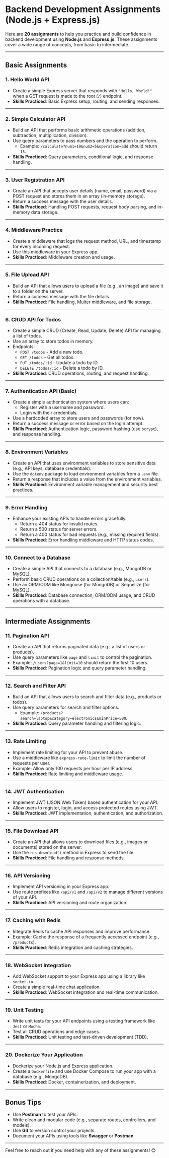 # Backend Development Assignments (Node.js + Express.js)

Here are **20 assignments** to help you practice and build confidence in backend development using **Node.js** and **Express.js**. These assignments cover a wide range of concepts, from basic to intermediate.

---

## **Basic Assignments**

### **1. Hello World API**
- Create a simple Express server that responds with `"Hello, World!"` when a GET request is made to the root (`/`) endpoint.
- **Skills Practiced**: Basic Express setup, routing, and sending responses.

---

### **2. Simple Calculator API**
- Build an API that performs basic arithmetic operations (addition, subtraction, multiplication, division).
- Use query parameters to pass numbers and the operation to perform.
  - Example: `/calculate?num1=10&num2=5&operation=add` should return `15`.
- **Skills Practiced**: Query parameters, conditional logic, and response handling.

---

### **3. User Registration API**
- Create an API that accepts user details (name, email, password) via a POST request and stores them in an array (in-memory storage).
- Return a success message with the user details.
- **Skills Practiced**: Handling POST requests, request body parsing, and in-memory data storage.

---

### **4. Middleware Practice**
- Create a middleware that logs the request method, URL, and timestamp for every incoming request.
- Use this middleware in your Express app.
- **Skills Practiced**: Middleware creation and usage.

---

### **5. File Upload API**
- Build an API that allows users to upload a file (e.g., an image) and save it to a folder on the server.
- Return a success message with the file details.
- **Skills Practiced**: File handling, Multer middleware, and file storage.

---

### **6. CRUD API for Todos**
- Create a simple CRUD (Create, Read, Update, Delete) API for managing a list of todos.
- Use an array to store todos in memory.
- Endpoints:
  - `POST /todos` - Add a new todo.
  - `GET /todos` - Get all todos.
  - `PUT /todos/:id` - Update a todo by ID.
  - `DELETE /todos/:id` - Delete a todo by ID.
- **Skills Practiced**: CRUD operations, routing, and request handling.

---

### **7. Authentication API (Basic)**
- Create a simple authentication system where users can:
  - Register with a username and password.
  - Login with their credentials.
- Use a hardcoded array to store users and passwords (for now).
- Return a success message or error based on the login attempt.
- **Skills Practiced**: Authentication logic, password hashing (use `bcrypt`), and response handling.

---

### **8. Environment Variables**
- Create an API that uses environment variables to store sensitive data (e.g., API keys, database credentials).
- Use the `dotenv` package to load environment variables from a `.env` file.
- Return a response that includes a value from the environment variables.
- **Skills Practiced**: Environment variable management and security best practices.

---

### **9. Error Handling**
- Enhance your existing APIs to handle errors gracefully.
  - Return a 404 status for invalid routes.
  - Return a 500 status for server errors.
  - Return a 400 status for bad requests (e.g., missing required fields).
- **Skills Practiced**: Error handling middleware and HTTP status codes.

---

### **10. Connect to a Database**
- Create a simple API that connects to a database (e.g., MongoDB or MySQL).
- Perform basic CRUD operations on a collection/table (e.g., `users`).
- Use an ORM/ODM like Mongoose (for MongoDB) or Sequelize (for MySQL).
- **Skills Practiced**: Database connection, ORM/ODM usage, and CRUD operations with a database.

---

## **Intermediate Assignments**

### **11. Pagination API**
- Create an API that returns paginated data (e.g., a list of users or products).
- Use query parameters like `page` and `limit` to control the pagination.
- Example: `/users?page=1&limit=10` should return the first 10 users.
- **Skills Practiced**: Pagination logic and query parameter handling.

---

### **12. Search and Filter API**
- Build an API that allows users to search and filter data (e.g., products or todos).
- Use query parameters for search and filter options.
  - Example: `/products?search=laptop&category=electronics&minPrice=500`.
- **Skills Practiced**: Query parameter handling and filtering logic.

---

### **13. Rate Limiting**
- Implement rate limiting for your API to prevent abuse.
- Use a middleware like `express-rate-limit` to limit the number of requests per user.
- Example: Allow only 100 requests per hour per IP address.
- **Skills Practiced**: Rate limiting and middleware usage.

---

### **14. JWT Authentication**
- Implement JWT (JSON Web Token) based authentication for your API.
- Allow users to register, login, and access protected routes using JWT.
- **Skills Practiced**: JWT implementation, authentication, and authorization.

---

### **15. File Download API**
- Create an API that allows users to download files (e.g., images or documents) stored on the server.
- Use the `res.download()` method in Express to send the file.
- **Skills Practiced**: File handling and response methods.

---

### **16. API Versioning**
- Implement API versioning in your Express app.
- Use route prefixes like `/api/v1` and `/api/v2` to manage different versions of your API.
- **Skills Practiced**: API versioning and route organization.

---

### **17. Caching with Redis**
- Integrate Redis to cache API responses and improve performance.
- Example: Cache the response of a frequently accessed endpoint (e.g., `/products`).
- **Skills Practiced**: Redis integration and caching strategies.

---

### **18. WebSocket Integration**
- Add WebSocket support to your Express app using a library like `socket.io`.
- Create a simple real-time chat application.
- **Skills Practiced**: WebSocket integration and real-time communication.

---

### **19. Unit Testing**
- Write unit tests for your API endpoints using a testing framework like `Jest` or `Mocha`.
- Test all CRUD operations and edge cases.
- **Skills Practiced**: Unit testing and test-driven development (TDD).

---

### **20. Dockerize Your Application**
- Dockerize your Node.js and Express application.
- Create a `Dockerfile` and use Docker Compose to run your app with a database (e.g., MongoDB).
- **Skills Practiced**: Docker, containerization, and deployment.

---

## **Bonus Tips**
- Use **Postman** to test your APIs.
- Write clean and modular code (e.g., separate routes, controllers, and models).
- Use **Git** to version control your projects.
- Document your APIs using tools like **Swagger** or **Postman**.

---

Feel free to reach out if you need help with any of these assignments! 😊
